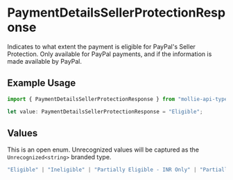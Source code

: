# PaymentDetailsSellerProtectionResponse

Indicates to what extent the payment is eligible for PayPal's Seller Protection. Only available for PayPal
payments, and if the information is made available by PayPal.

## Example Usage

```typescript
import { PaymentDetailsSellerProtectionResponse } from "mollie-api-typescript/models";

let value: PaymentDetailsSellerProtectionResponse = "Eligible";
```

## Values

This is an open enum. Unrecognized values will be captured as the `Unrecognized<string>` branded type.

```typescript
"Eligible" | "Ineligible" | "Partially Eligible - INR Only" | "Partially Eligible - Unauth Only" | "Partially Eligible" | "None" | "Active" | "Fraud Control - Unauth Premium Eligible" | Unrecognized<string>
```